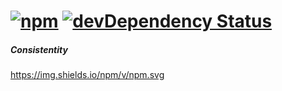 [![npm](https://img.shields.io/npm/v/npm.svg?style=flat)](https://github.com/SerkanSipahi/consistentity)
[![devDependency Status](https://david-dm.org/SerkanSipahi/consistentity/dev-status.svg)](https://david-dm.org/SerkanSipahi/consistentity#info=devDependencies)
===============
##### Consistentity

https://img.shields.io/npm/v/npm.svg